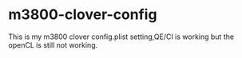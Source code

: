 # m3800-clover-config
This is my m3800 clover config.plist setting,QE/CI is working but the openCL is still not working.
